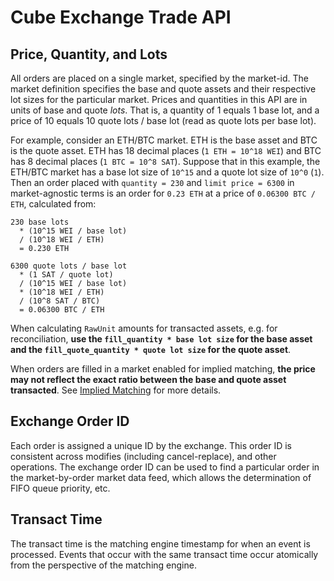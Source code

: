 
# Cube Exchange Trade API

## Price, Quantity, and Lots

All orders are placed on a single market, specified by the market-id. The
market definition specifies the base and quote assets and their respective
lot sizes for the particular market. Prices and quantities in this API are in
units of base and quote _lots_. That is, a quantity of 1 equals 1 base lot,
and a price of 10 equals 10 quote lots / base lot (read as quote lots per
base lot).

For example, consider an ETH/BTC market. ETH is the base asset and BTC is the
quote asset. ETH has 18 decimal places (`1 ETH = 10^18 WEI`) and BTC has 8
decimal places (`1 BTC = 10^8 SAT`). Suppose that in this example, the ETH/BTC
market has a base lot size of `10^15` and a quote lot size of `10^0` (`1`).
Then an order placed with `quantity = 230` and `limit price = 6300` in
market-agnostic terms is an order for `0.23 ETH` at a price of `0.06300 BTC /
ETH`, calculated from:

```text
230 base lots
  * (10^15 WEI / base lot)
  / (10^18 WEI / ETH)
  = 0.230 ETH

6300 quote lots / base lot
  * (1 SAT / quote lot)
  / (10^15 WEI / base lot)
  * (10^18 WEI / ETH)
  / (10^8 SAT / BTC)
  = 0.06300 BTC / ETH
```

When calculating `RawUnit` amounts for transacted assets, e.g. for reconciliation,
**use the `fill_quantity * base lot size` for the base asset
and the `fill_quote_quantity * quote lot size` for the quote asset**.

When orders are filled in a market enabled for implied matching,
**the price may not reflect the exact ratio between the base and quote asset transacted**.
See [Implied Matching](implied-matching.md) for more details.

## Exchange Order ID

Each order is assigned a unique ID by the exchange. This order ID is
consistent across modifies (including cancel-replace), and other operations.
The exchange order ID can be used to find a particular order in the
market-by-order market data feed, which allows the determination of FIFO
queue priority, etc.

## Transact Time

The transact time is the matching engine timestamp for when an event is
processed. Events that occur with the same transact time occur atomically
from the perspective of the matching engine.
